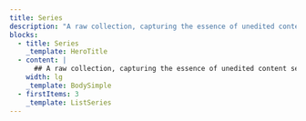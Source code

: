 ```yaml
---
title: Series
description: "A raw collection, capturing the essence of unedited content series."
blocks:
  - title: Series
    _template: HeroTitle
  - content: |
      ## A raw collection, capturing the essence of unedited content series.
    width: lg
    _template: BodySimple
  - firstItems: 3
    _template: ListSeries
---
```

